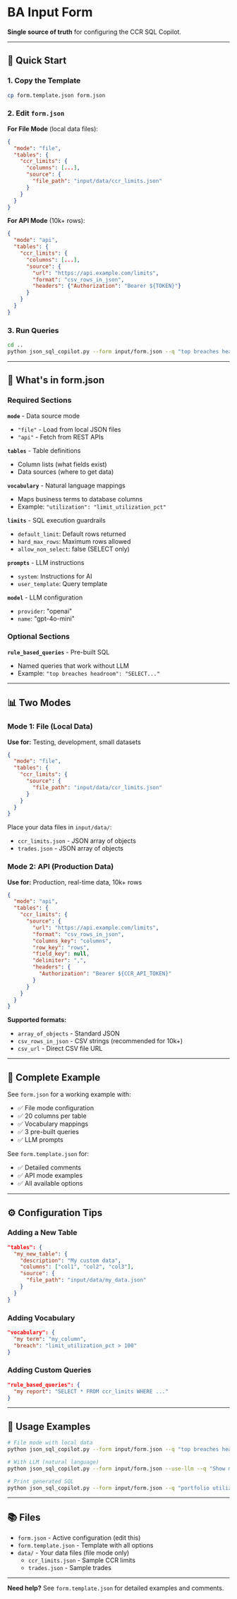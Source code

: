 # BA Input Form

**Single source of truth** for configuring the CCR SQL Copilot.

---

## 🎯 Quick Start

### 1. Copy the Template
```bash
cp form.template.json form.json
```

### 2. Edit `form.json`

**For File Mode** (local data files):
```json
{
  "mode": "file",
  "tables": {
    "ccr_limits": {
      "columns": [...],
      "source": {
        "file_path": "input/data/ccr_limits.json"
      }
    }
  }
}
```

**For API Mode** (10k+ rows):
```json
{
  "mode": "api",
  "tables": {
    "ccr_limits": {
      "columns": [...],
      "source": {
        "url": "https://api.example.com/limits",
        "format": "csv_rows_in_json",
        "headers": {"Authorization": "Bearer ${TOKEN}"}
      }
    }
  }
}
```

### 3. Run Queries
```bash
cd ..
python json_sql_copilot.py --form input/form.json --q "top breaches headroom"
```

---

## 📝 What's in form.json

### Required Sections

**`mode`** - Data source mode
- `"file"` - Load from local JSON files
- `"api"` - Fetch from REST APIs

**`tables`** - Table definitions
- Column lists (what fields exist)
- Data sources (where to get data)

**`vocabulary`** - Natural language mappings
- Maps business terms to database columns
- Example: `"utilization": "limit_utilization_pct"`

**`limits`** - SQL execution guardrails
- `default_limit`: Default rows returned
- `hard_max_rows`: Maximum rows allowed
- `allow_non_select`: false (SELECT only)

**`prompts`** - LLM instructions
- `system`: Instructions for AI
- `user_template`: Query template

**`model`** - LLM configuration
- `provider`: "openai"
- `name`: "gpt-4o-mini"

### Optional Sections

**`rule_based_queries`** - Pre-built SQL
- Named queries that work without LLM
- Example: `"top breaches headroom": "SELECT..."`

---

## 📊 Two Modes

### Mode 1: File (Local Data)

**Use for:** Testing, development, small datasets

```json
{
  "mode": "file",
  "tables": {
    "ccr_limits": {
      "source": {
        "file_path": "input/data/ccr_limits.json"
      }
    }
  }
}
```

Place your data files in `input/data/`:
- `ccr_limits.json` - JSON array of objects
- `trades.json` - JSON array of objects

### Mode 2: API (Production Data)

**Use for:** Production, real-time data, 10k+ rows

```json
{
  "mode": "api",
  "tables": {
    "ccr_limits": {
      "source": {
        "url": "https://api.example.com/limits",
        "format": "csv_rows_in_json",
        "columns_key": "columns",
        "row_key": "rows",
        "field_key": null,
        "delimiter": ",",
        "headers": {
          "Authorization": "Bearer ${CCR_API_TOKEN}"
        }
      }
    }
  }
}
```

**Supported formats:**
- `array_of_objects` - Standard JSON
- `csv_rows_in_json` - CSV strings (recommended for 10k+)
- `csv_url` - Direct CSV file URL

---

## 🔧 Complete Example

See `form.json` for a working example with:
- ✅ File mode configuration
- ✅ 20 columns per table
- ✅ Vocabulary mappings
- ✅ 3 pre-built queries
- ✅ LLM prompts

See `form.template.json` for:
- ✅ Detailed comments
- ✅ API mode examples
- ✅ All available options

---

## ⚙️ Configuration Tips

### Adding a New Table

```json
"tables": {
  "my_new_table": {
    "description": "My custom data",
    "columns": ["col1", "col2", "col3"],
    "source": {
      "file_path": "input/data/my_data.json"
    }
  }
}
```

### Adding Vocabulary

```json
"vocabulary": {
  "my term": "my_column",
  "breach": "limit_utilization_pct > 100"
}
```

### Adding Custom Queries

```json
"rule_based_queries": {
  "my report": "SELECT * FROM ccr_limits WHERE ..."
}
```

---

## 🚀 Usage Examples

```bash
# File mode with local data
python json_sql_copilot.py --form input/form.json --q "top breaches headroom"

# With LLM (natural language)
python json_sql_copilot.py --form input/form.json --use-llm --q "Show me FX trades over 10M"

# Print generated SQL
python json_sql_copilot.py --form input/form.json --q "portfolio utilization summary" --print-sql
```

---

## 📚 Files

- `form.json` - Active configuration (edit this)
- `form.template.json` - Template with all options
- `data/` - Your data files (file mode only)
  - `ccr_limits.json` - Sample CCR limits
  - `trades.json` - Sample trades

---

**Need help?** See `form.template.json` for detailed examples and comments.
